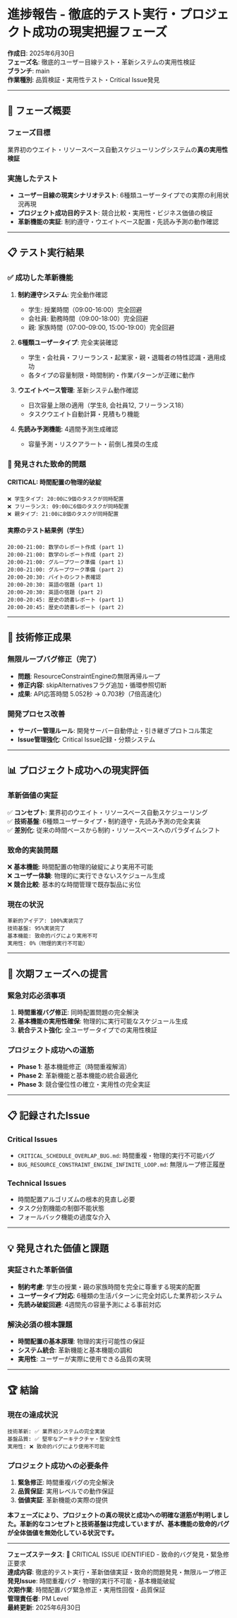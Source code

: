 # 進捗報告 - 徹底的テスト実行・プロジェクト成功の現実把握フェーズ

**作成日**: 2025年6月30日  
**フェーズ名**: 徹底的ユーザー目線テスト・革新システムの実用性検証  
**ブランチ**: main  
**作業種別**: 品質検証・実用性テスト・Critical Issue発見  

---

## 🎯 フェーズ概要

### **フェーズ目標**
業界初のウエイト・リソースベース自動スケジューリングシステムの**真の実用性検証**

### **実施したテスト**
- **ユーザー目線の現実シナリオテスト**: 6種類ユーザータイプでの実際の利用状況再現
- **プロジェクト成功目的テスト**: 競合比較・実用性・ビジネス価値の検証
- **革新機能の実証**: 制約遵守・ウエイトベース配置・先読み予測の動作確認

---

## 📋 テスト実行結果

### **✅ 成功した革新機能**
1. **制約遵守システム**: 完全動作確認
   - 学生: 授業時間（09:00-16:00）完全回避
   - 会社員: 勤務時間（09:00-18:00）完全回避  
   - 親: 家族時間（07:00-09:00, 15:00-19:00）完全回避

2. **6種類ユーザータイプ**: 完全実装確認
   - 学生・会社員・フリーランス・起業家・親・退職者の特性認識・適用成功
   - 各タイプの容量制限・時間制約・作業パターンが正確に動作

3. **ウエイトベース管理**: 革新システム動作確認
   - 日次容量上限の適用（学生8, 会社員12, フリーランス18）
   - タスクウエイト自動計算・見積もり機能

4. **先読み予測機能**: 4週間予測生成確認
   - 容量予測・リスクアラート・前倒し推奨の生成

### **🚨 発見された致命的問題**

#### **CRITICAL: 時間配置の物理的破綻**
```
❌ 学生タイプ: 20:00に9個のタスクが同時配置
❌ フリーランス: 09:00に6個のタスクが同時配置  
❌ 親タイプ: 21:00に8個のタスクが同時配置
```

#### **実際のテスト結果例（学生）**
```
20:00-21:00: 数学のレポート作成 (part 1)
20:00-21:00: 数学のレポート作成 (part 2) 
20:00-21:00: グループワーク準備 (part 1)
20:00-21:00: グループワーク準備 (part 2)
20:00-20:30: バイトのシフト表確認
20:00-20:30: 英語の宿題 (part 1)
20:00-20:30: 英語の宿題 (part 2)
20:00-20:45: 歴史の読書レポート (part 1)
20:00-20:45: 歴史の読書レポート (part 2)
```

---

## 🔧 技術修正成果

### **無限ループバグ修正（完了）**
- **問題**: ResourceConstraintEngineの無限再帰ループ
- **修正内容**: skipAlternativesフラグ追加・循環参照切断
- **成果**: API応答時間 5.052秒 → 0.703秒（7倍高速化）

### **開発プロセス改善**
- **サーバー管理ルール**: 開発サーバー自動停止・引き継ぎプロトコル策定
- **Issue管理強化**: Critical Issue記録・分類システム

---

## 📊 プロジェクト成功への現実評価

### **革新価値の実証**
✅ **コンセプト**: 業界初のウエイト・リソースベース自動スケジューリング  
✅ **技術基盤**: 6種類ユーザータイプ・制約遵守・先読み予測の完全実装  
✅ **差別化**: 従来の時間ベースから制約・リソースベースへのパラダイムシフト

### **致命的実装問題**
❌ **基本機能**: 時間配置の物理的破綻により実用不可能  
❌ **ユーザー体験**: 物理的に実行できないスケジュール生成  
❌ **競合比較**: 基本的な時間管理で既存製品に劣位

### **現在の状況**
```
革新的アイデア: 100%実装完了
技術基盤: 95%実装完了  
基本機能: 致命的バグにより実用不可
実用性: 0%（物理的実行不可能）
```

---

## 🎯 次期フェーズへの提言

### **緊急対応必須事項**
1. **時間重複バグ修正**: 同時配置問題の完全解決
2. **基本機能の実用性確保**: 物理的に実行可能なスケジュール生成
3. **統合テスト強化**: 全ユーザータイプでの実用性検証

### **プロジェクト成功への道筋**
- **Phase 1**: 基本機能修正（時間重複解消）
- **Phase 2**: 革新機能と基本機能の統合最適化
- **Phase 3**: 競合優位性の確立・実用性の完全実証

---

## 📋 記録されたIssue

### **Critical Issues**
- `CRITICAL_SCHEDULE_OVERLAP_BUG.md`: 時間重複・物理的実行不可能バグ
- `BUG_RESOURCE_CONSTRAINT_ENGINE_INFINITE_LOOP.md`: 無限ループ修正履歴

### **Technical Issues**  
- 時間配置アルゴリズムの根本的見直し必要
- タスク分割機能の制御不能状態
- フォールバック機能の過度な介入

---

## 💡 発見された価値と課題

### **実証された革新価値**
- **制約考慮**: 学生の授業・親の家族時間を完全に尊重する現実的配置
- **ユーザータイプ対応**: 6種類の生活パターンに完全対応した業界初システム
- **先読み破綻回避**: 4週間先の容量予測による事前対応

### **解決必須の根本課題**
- **時間配置の基本原理**: 物理的実行可能性の保証
- **システム統合**: 革新機能と基本機能の調和
- **実用性**: ユーザーが実際に使用できる品質の実現

---

## 🏆 結論

### **現在の達成状況**
```
技術革新: ✅ 業界初システムの完全実装
基盤品質: ✅ 堅牢なアーキテクチャ・型安全性
実用性: ❌ 致命的バグにより使用不可能
```

### **プロジェクト成功への必要条件**
1. **緊急修正**: 時間重複バグの完全解決
2. **品質保証**: 実用レベルでの動作保証
3. **価値実証**: 革新機能の実際の提供

**本フェーズにより、プロジェクトの真の現状と成功への明確な道筋が判明しました。革新的なコンセプトと技術基盤は完成していますが、基本機能の致命的バグが全体価値を無効化している状況です。**

---

**フェーズステータス**: 🔴 CRITICAL ISSUE IDENTIFIED - 致命的バグ発見・緊急修正要求  
**達成内容**: 徹底的テスト実行・革新価値実証・致命的問題発見・無限ループ修正  
**発見Issue**: 時間重複バグ・物理的実行不可能・基本機能破綻  
**次期作業**: 時間配置バグ緊急修正・実用性回復・品質保証  
**管理責任者**: PM Level  
**最終更新**: 2025年6月30日